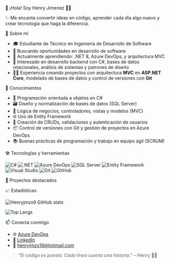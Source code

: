 👋 ¡Hola! Soy Henry Jimenez 👨‍💻

✨ Me encanta convertir ideas en código, aprender cada día algo nuevo y crear tecnología que haga la diferencia.

🚀 Sobre mí

- 🎓 Estudiante de Técnico en Ingeniería de Desarrollo de Software  
- 💼 Buscando oportunidades en desarrollo de software  
- 🌱 Actualmente aprendiendo: .NET 8, Azure DevOps, y arquitectura MVC  
- 🧠 Interesado en desarrollo backend con C#, bases de datos relacionales, análisis de sistemas y patrones de diseño  
- 👨‍💻 Experiencia creando proyectos con arquitectura **MVC** en **ASP.NET Core**, modelado de bases de datos y control de versiones con **Git**


🧠 Conocimientos

- 🔧 Programación orientada a objetos en C#  
- 🗃️ Diseño y normalización de bases de datos (SQL Server)  
- 🎯 Lógica de negocios, controladores, vistas y modelos (MVC)  
- 🌐 Uso de Entity Framework
- 🧪 Creación de CRUDs, validaciones y autenticación de usuarios  
- 📦 Control de versiones con Git y gestión de proyectos en Azure DevOps  
- 📚 Buenas prácticas de programación y trabajo en equipo ágil (SCRUM)


🛠️ Tecnologías y herramientas

![C#](https://img.shields.io/badge/-C%23-239120?style=flat-square&logo=c-sharp&logoColor=white)
![.NET](https://img.shields.io/badge/-.NET-512BD4?style=flat-square&logo=dotnet&logoColor=white)
![Azure DevOps](https://img.shields.io/badge/-Azure%20DevOps-0078D7?style=flat-square&logo=azure-devops&logoColor=white)
![SQL Server](https://img.shields.io/badge/-SQL%20Server-CC2927?style=flat-square&logo=microsoft-sql-server&logoColor=white)
![Entity Framework](https://img.shields.io/badge/-Entity%20Framework-512BD4?style=flat-square&logo=dotnet&logoColor=white)
![Visual Studio](https://img.shields.io/badge/-Visual%20Studio-5C2D91?style=flat-square&logo=visual-studio&logoColor=white)
![Git](https://img.shields.io/badge/-Git-F05032?style=flat-square&logo=git&logoColor=white)
![GitHub](https://img.shields.io/badge/-GitHub-181717?style=flat-square&logo=github&logoColor=white)



🧩 Proyectos destacados



📈 Estadísticas

![Henryjmzx9 GitHub stats](https://github-readme-stats.vercel.app/api?username=Henryjmzx9&show_icons=true&theme=tokyonight)

![Top Langs](https://github-readme-stats.vercel.app/api/top-langs/?username=Henryjmzx9&layout=compact&theme=tokyonight)


📫 Conecta conmigo

- 🌐 [Azure DevOps](https://dev.azure.com/henryjmzx19/)
- 💼 [LinkedIn](https://www.linkedin.com/in/henry-eduardo-jimenez-maye-09828735b/) 
- 📧 henryjmzx19@hotmail.com


> *“El código es poesía. Cada línea cuenta una historia.”* – Henry 👨‍💻



